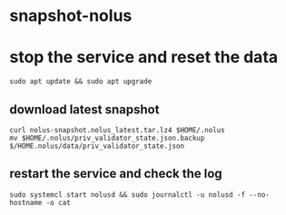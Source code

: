 # snapshot-nolus

# stop the service and reset the data
```
sudo apt update && sudo apt upgrade
```
## download latest snapshot
```
curl nolus-snapshot.nolus_latest.tar.lz4 $HOME/.nolus
mv $HOME/.nolus/priv_validator_state.json.backup
$/HOME.nolus/data/priv_validator_state.json
```
## restart the service and check the log
```
sudo systemcl start nolusd && sudo journalctl -u nolusd -f --no-hostname -o cat
```
